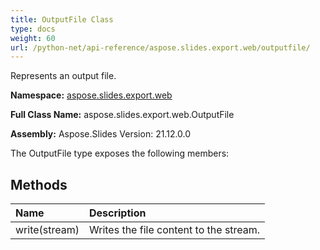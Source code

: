 ```yaml
---
title: OutputFile Class
type: docs
weight: 60
url: /python-net/api-reference/aspose.slides.export.web/outputfile/
---
```


Represents an output file.

**Namespace:** [aspose.slides.export.web](/slides/python-net/api-reference/aspose.slides.export.web/)

**Full Class Name:** aspose.slides.export.web.OutputFile

**Assembly:**  Aspose.Slides Version: 21.12.0.0

The OutputFile type exposes the following members:
## **Methods**
|**Name**|**Description**|
| :- | :- |
|write(stream)|Writes the file content to the stream.|
